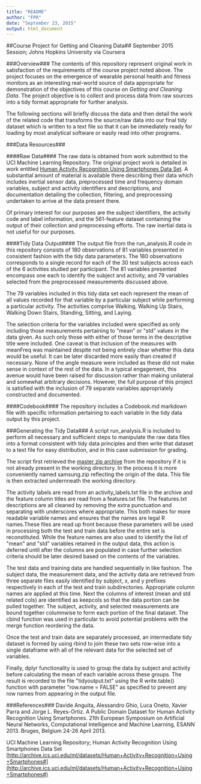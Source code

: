```yaml
---
title: "README"
author: "FPR"
date: "September 23, 2015"
output: html_document
---
```


##Course Project for Getting and Cleaning Data##
September 2015 Session; Johns Hopkins University via Coursera

###Overview###
The contents of this repository represent original work in satisfaction of the requirements of the course project noted above. The project focuses on the emergence of wearable personal health and fitness monitors as an interesting real-world source of data appropriate for demonstration of the objectives of this course on *Getting and Cleaning Data*. The project objective is to collect and process data from raw sources into a tidy format appropriate for further analysis.

The following sections will briefly discuss the data and then detail the work of the related code that transforms the source/raw data into our final tidy dataset which is written to a text file so that it can be immediately ready for loading by most analytical software or easily read into other programs.

###Data Resources###

####Raw Data####
The raw data is obtained from work submitted to the UCI Machine Learning Repository. The original project work is detailed in work entitled [Human Activity Recognition Using Smartphones Data Set](http://archive.ics.uci.edu/ml/datasets/Human+Activity+Recognition+Using+Smartphones#). A substantial amount of material is available there describing their data which includes inertial sensor data, preprocessed time and frequency domain variables, subject and activity identifiers and descriptions, and documentation detailing the collection, filtering, and preprocessing undertaken to arrive at the data present there.

Of primary interest for our purposes are the subject identifiers, the activity code and label information, and the 561-feature dataset containing the output of their collection and preprocessing efforts. The raw inertial data is not useful for our purposes.

####Tidy Data Output####
The output file from the run_analysis.R code in this repository consists of 180 observations of 81 variables presented in consistent fashion with the tidy data parameters. The 180 observations corresponds to a single record for each of the 30 test subjects across each of the 6 activities studied per participant. The 81 variables presented encompass one each to identify the subject and activity, and 79 variables selected from the preprocessed measurements discussed above. 

The 79 variables included in this tidy data set each represent the mean of all values recorded for that variable by a particular subject while performing a particular activity. The activities comprise Walking, Walking Up Stairs, Walking Down Stairs, Standing, Sitting, and Laying. 

The selection criteria for the variables included were specified as only including those measurements pertaining to "mean" or "std" values in the data given. As such only those with either of those terms in the descriptive title were included. One caveat is that inclusion of the measures with meanFreq was maintained despite not being entirely clear whether this data would be useful. It can be later discarded more easily than created if necessary. None of the angle measure were included as these did not make sense in context of the rest of the data. In a typical engagement, this avenue would have been raised for discussion rather than making unilateral and somewhat arbitrary decisions. However, the full purpose of this project is satisfied with the inclusion of 79 separate variables appropriately constructed and documented.

####Codebook####
The repository includes a Codebook.md markdown file with specific information pertaining to each variable in the tidy data output by this project.

###Generating the Tidy Data###
A script run_analysis.R is included to perform all necessary and sufficient steps to manipulate the raw data files into a format consistent with tidy data principles and then write that dataset to a text file for easy distribution, and in this case submission for grading. 

The script first retrieved the [master zip archive](https://d396qusza40orc.cloudfront.net/getdata%2Fprojectfiles%2FUCI%20HAR%20Dataset.zip) from the repository if it is not already present in the working directory. In the process it is more conveniently named samsung.zip reflecting the origin of the data. This file is then extracted undernneath the working directory.

The activity labels are read from an activity_labels.txt file in the archive and the feature column titles are read from a features.txt file. The features.txt descriptions are all cleaned by removing the extra punctuation and separating with underscores where appropriate. This both makes for more readable variable names and ensures that the names are legal R names.These files are read up front because these parameters will be used in processing both the test and train data before the entire set is reconstituted. While the feature names are also used to identify the list of "mean" and "std" variables retained in the output data, this action is deferred until after the columns are populated in case further selection criteria should be later desired based on the contents of the variables.

The test data and training data are handled sequentially in like fashion. The subject data, the measurement data, and the activity data are retrieved from three separate files easily identified by subject, x, and y prefixes respectively in each of the test and train subdirectories. Appropriate column names are applied at this time. Next the columns of interest (mean and std related cols) are identified as keepcols so that the data portion can be pulled together. The subject, activity, and selected measurements are bound together columnwise to form each portion of the final dataset. The cbind function was used in particular to avoid potential problems with the merge function reordering the data.

Once the test and train data are separately processed, an intermediate tidy dataset is formed by using rbind to join these two sets row-wise into a single dataframe with all of the relevant data for the selected set of variables. 

Finally, dplyr functionality is used to group the data by subject and activity before calculating the mean of each variable across these groups. The result is recorded to the file "tidyoutput.txt" using the R write.table() function with parameter "row.name = FALSE" as specified to prevent any row names from appearing in the output file.

###References###
Davide Anguita, Alessandro Ghio, Luca Oneto, Xavier Parra and Jorge L. Reyes-Ortiz. A Public Domain Dataset for Human Activity Recognition Using Smartphones. 21th European Symposium on Artificial Neural Networks, Computational Intelligence and Machine Learning, ESANN 2013. Bruges, Belgium 24-26 April 2013.

UCI Machine Learning Repository; Human Activity Recognition Using Smartphones Data Set  
[http://archive.ics.uci.edu/ml/datasets/Human+Activity+Recognition+Using+Smartphones#](http://archive.ics.uci.edu/ml/datasets/Human+Activity+Recognition+Using+Smartphones#)